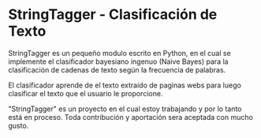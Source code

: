 # StringTagger - Clasificación de Texto
StringTagger es un pequeño modulo escrito en Python, en el cual se implemente el clasificador bayesiano ingenuo (Naive Bayes) para la clasificación de cadenas de texto según la frecuencia de palabras.  

El clasificador aprende de el texto extraido de paginas webs para luego clasificar el texto que el usuario le proporcione.

"StringTagger" es un proyecto en el cual estoy trabajando y por lo tanto está en proceso. Toda contribución y aportación sera aceptada con mucho gusto.
